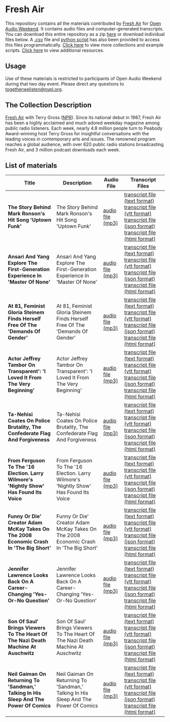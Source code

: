 # Fresh Air

This repository contains all the materials contributed by [Fresh Air](http://freshair.npr.org/) for [Open Audio Weekend](https://github.com/nypl-openaudio/start-here). It contains audio files and computer-generated transcripts. You can download this entire repository as a zip [here](https://github.com/nypl-openaudio/data-npr-fresh-air/archive/master.zip) or download individual files below. A [.csv](https://github.com/nypl-openaudio/data-npr-fresh-air/blob/master/manifest.csv) file and [python script](https://github.com/nypl-openaudio/data-npr-fresh-air/blob/master/get_materials.py) has also been provided to access this files programmatically. [Click here](https://github.com/nypl-openaudio/start-here/materials) to view more collections and example scripts. [Click here](https://github.com/nypl-openaudio/start-here#resources) to view additional resources.

## Usage
Use of these materials is restricted to participants of Open Audio Weekend during that two day event. Please direct any questions to [togetherwelisten@nypl.org](mailto:togetherwelisten@nypl.org).

## The Collection Description
[Fresh Air](http://www.npr.org/programs/fresh-air/) with Terry Gross ([NPR](http://www.npr.org/)). Since its national debut in 1987, Fresh Air has been a highly acclaimed and much adored weekday magazine among public radio listeners. Each week, nearly 4.8 million people turn to Peabody Award-winning host Terry Gross for insightful conversations with the leading voices in contemporary arts and issues. The renowned program reaches a global audience, with over 620 public radio stations broadcasting Fresh Air, and 3 million podcast downloads each week.

## List of materials
| Title | Description | Audio File | Transcript Files |
|---|---|---|---|
| **The Story Behind Mark Ronson's Hit Song 'Uptown Funk'** | The Story Behind Mark Ronson's Hit Song 'Uptown Funk' | [audio file (mp3)](https://github.com/nypl-openaudio/data-npr-fresh-air/raw/master/audio/the-story-behind-mark-ronsons-hit-song-uptown-funk.mp3) | [transcript file (text format)](https://github.com/nypl-openaudio/data-npr-fresh-air/raw/master/transcripts/text/the-story-behind-mark-ronsons-hit-song-uptown-funk.text) [transcript file (vtt format)](https://github.com/nypl-openaudio/data-npr-fresh-air/raw/master/transcripts/vtt/the-story-behind-mark-ronsons-hit-song-uptown-funk.vtt) [transcript file (json format)](https://github.com/nypl-openaudio/data-npr-fresh-air/raw/master/transcripts/json/the-story-behind-mark-ronsons-hit-song-uptown-funk.json) [transcript file (html format)](https://github.com/nypl-openaudio/data-npr-fresh-air/raw/master/transcripts/html/the-story-behind-mark-ronsons-hit-song-uptown-funk.html) |
| **Ansari And Yang Explore The First-Generation Experience In 'Master Of None'** | Ansari And Yang Explore The First-Generation Experience In 'Master Of None' | [audio file (mp3)](https://github.com/nypl-openaudio/data-npr-fresh-air/raw/master/audio/ansari-and-yang-explore-the-firstgeneration-experience-in-master-of-none.mp3) | [transcript file (text format)](https://github.com/nypl-openaudio/data-npr-fresh-air/raw/master/transcripts/text/ansari-and-yang-explore-the-firstgeneration-experience-in-master-of-none.text) [transcript file (vtt format)](https://github.com/nypl-openaudio/data-npr-fresh-air/raw/master/transcripts/vtt/ansari-and-yang-explore-the-firstgeneration-experience-in-master-of-none.vtt) [transcript file (json format)](https://github.com/nypl-openaudio/data-npr-fresh-air/raw/master/transcripts/json/ansari-and-yang-explore-the-firstgeneration-experience-in-master-of-none.json) [transcript file (html format)](https://github.com/nypl-openaudio/data-npr-fresh-air/raw/master/transcripts/html/ansari-and-yang-explore-the-firstgeneration-experience-in-master-of-none.html) |
| **At 81, Feminist Gloria Steinem Finds Herself Free Of The 'Demands Of Gender'** | At 81, Feminist Gloria Steinem Finds Herself Free Of The 'Demands Of Gender' | [audio file (mp3)](https://github.com/nypl-openaudio/data-npr-fresh-air/raw/master/audio/at-81-feminist-gloria-steinem-finds-herself-free-of-the-demands-of-gender.mp3) | [transcript file (text format)](https://github.com/nypl-openaudio/data-npr-fresh-air/raw/master/transcripts/text/at-81-feminist-gloria-steinem-finds-herself-free-of-the-demands-of-gender.text) [transcript file (vtt format)](https://github.com/nypl-openaudio/data-npr-fresh-air/raw/master/transcripts/vtt/at-81-feminist-gloria-steinem-finds-herself-free-of-the-demands-of-gender.vtt) [transcript file (json format)](https://github.com/nypl-openaudio/data-npr-fresh-air/raw/master/transcripts/json/at-81-feminist-gloria-steinem-finds-herself-free-of-the-demands-of-gender.json) [transcript file (html format)](https://github.com/nypl-openaudio/data-npr-fresh-air/raw/master/transcripts/html/at-81-feminist-gloria-steinem-finds-herself-free-of-the-demands-of-gender.html) |
| **Actor Jeffrey Tambor On Transparent': 'I Loved It From The Very Beginning'** | Actor Jeffrey Tambor On Transparent': 'I Loved It From The Very Beginning' | [audio file (mp3)](https://github.com/nypl-openaudio/data-npr-fresh-air/raw/master/audio/actor-jeffrey-tambor-on-transparent-i-loved-it-from-the-very-beginning.mp3) | [transcript file (text format)](https://github.com/nypl-openaudio/data-npr-fresh-air/raw/master/transcripts/text/actor-jeffrey-tambor-on-transparent-i-loved-it-from-the-very-beginning.text) [transcript file (vtt format)](https://github.com/nypl-openaudio/data-npr-fresh-air/raw/master/transcripts/vtt/actor-jeffrey-tambor-on-transparent-i-loved-it-from-the-very-beginning.vtt) [transcript file (json format)](https://github.com/nypl-openaudio/data-npr-fresh-air/raw/master/transcripts/json/actor-jeffrey-tambor-on-transparent-i-loved-it-from-the-very-beginning.json) [transcript file (html format)](https://github.com/nypl-openaudio/data-npr-fresh-air/raw/master/transcripts/html/actor-jeffrey-tambor-on-transparent-i-loved-it-from-the-very-beginning.html) |
| **Ta-Nehisi Coates On Police Brutality, The Confederate Flag And Forgiveness** | Ta-Nehisi Coates On Police Brutality, The Confederate Flag And Forgiveness | [audio file (mp3)](https://github.com/nypl-openaudio/data-npr-fresh-air/raw/master/audio/tanehisi-coates-on-police-brutality-the-confederate-flag-and-forgiveness.mp3) | [transcript file (text format)](https://github.com/nypl-openaudio/data-npr-fresh-air/raw/master/transcripts/text/tanehisi-coates-on-police-brutality-the-confederate-flag-and-forgiveness.text) [transcript file (vtt format)](https://github.com/nypl-openaudio/data-npr-fresh-air/raw/master/transcripts/vtt/tanehisi-coates-on-police-brutality-the-confederate-flag-and-forgiveness.vtt) [transcript file (json format)](https://github.com/nypl-openaudio/data-npr-fresh-air/raw/master/transcripts/json/tanehisi-coates-on-police-brutality-the-confederate-flag-and-forgiveness.json) [transcript file (html format)](https://github.com/nypl-openaudio/data-npr-fresh-air/raw/master/transcripts/html/tanehisi-coates-on-police-brutality-the-confederate-flag-and-forgiveness.html) |
| **From Ferguson To The '16 Election. Larry Wilmore's 'Nightly Show' Has Found Its Voice** | From Ferguson To The '16 Election. Larry Wilmore's 'Nightly Show' Has Found Its Voice | [audio file (mp3)](https://github.com/nypl-openaudio/data-npr-fresh-air/raw/master/audio/from-ferguson-to-the-16-election-larry-wilmores-nightly-show.mp3) | [transcript file (text format)](https://github.com/nypl-openaudio/data-npr-fresh-air/raw/master/transcripts/text/from-ferguson-to-the-16-election-larry-wilmores-nightly-show.text) [transcript file (vtt format)](https://github.com/nypl-openaudio/data-npr-fresh-air/raw/master/transcripts/vtt/from-ferguson-to-the-16-election-larry-wilmores-nightly-show.vtt) [transcript file (json format)](https://github.com/nypl-openaudio/data-npr-fresh-air/raw/master/transcripts/json/from-ferguson-to-the-16-election-larry-wilmores-nightly-show.json) [transcript file (html format)](https://github.com/nypl-openaudio/data-npr-fresh-air/raw/master/transcripts/html/from-ferguson-to-the-16-election-larry-wilmores-nightly-show.html) |
| **Funny Or Die' Creator Adam McKay Takes On The 2008 Economic Crash In 'The Big Short'** | Funny Or Die' Creator Adam McKay Takes On The 2008 Economic Crash In 'The Big Short' | [audio file (mp3)](https://github.com/nypl-openaudio/data-npr-fresh-air/raw/master/audio/funny-or-die-creator-adam-mckay-takes-on-the-2008-economic-crash.mp3) | [transcript file (text format)](https://github.com/nypl-openaudio/data-npr-fresh-air/raw/master/transcripts/text/funny-or-die-creator-adam-mckay-takes-on-the-2008-economic-crash.text) [transcript file (vtt format)](https://github.com/nypl-openaudio/data-npr-fresh-air/raw/master/transcripts/vtt/funny-or-die-creator-adam-mckay-takes-on-the-2008-economic-crash.vtt) [transcript file (json format)](https://github.com/nypl-openaudio/data-npr-fresh-air/raw/master/transcripts/json/funny-or-die-creator-adam-mckay-takes-on-the-2008-economic-crash.json) [transcript file (html format)](https://github.com/nypl-openaudio/data-npr-fresh-air/raw/master/transcripts/html/funny-or-die-creator-adam-mckay-takes-on-the-2008-economic-crash.html) |
| **Jennifer Lawrence Looks Back On A Career-Changing 'Yes-Or-No Question'** | Jennifer Lawrence Looks Back On A Career-Changing 'Yes-Or-No Question' | [audio file (mp3)](https://github.com/nypl-openaudio/data-npr-fresh-air/raw/master/audio/jennifer-lawrence-looks-back-on-a-careerchanging-yesorno-question.mp3) | [transcript file (text format)](https://github.com/nypl-openaudio/data-npr-fresh-air/raw/master/transcripts/text/jennifer-lawrence-looks-back-on-a-careerchanging-yesorno-question.text) [transcript file (vtt format)](https://github.com/nypl-openaudio/data-npr-fresh-air/raw/master/transcripts/vtt/jennifer-lawrence-looks-back-on-a-careerchanging-yesorno-question.vtt) [transcript file (json format)](https://github.com/nypl-openaudio/data-npr-fresh-air/raw/master/transcripts/json/jennifer-lawrence-looks-back-on-a-careerchanging-yesorno-question.json) [transcript file (html format)](https://github.com/nypl-openaudio/data-npr-fresh-air/raw/master/transcripts/html/jennifer-lawrence-looks-back-on-a-careerchanging-yesorno-question.html) |
| **Son Of Saul' Brings Viewers To The Heart Of The Nazi Death Machine At Auschwitz** | Son Of Saul' Brings Viewers To The Heart Of The Nazi Death Machine At Auschwitz | [audio file (mp3)](https://github.com/nypl-openaudio/data-npr-fresh-air/raw/master/audio/son-of-saul-brings-viewers-to-the-heart-of-the-nazi-death-machine.mp3) | [transcript file (text format)](https://github.com/nypl-openaudio/data-npr-fresh-air/raw/master/transcripts/text/son-of-saul-brings-viewers-to-the-heart-of-the-nazi-death-machine.text) [transcript file (vtt format)](https://github.com/nypl-openaudio/data-npr-fresh-air/raw/master/transcripts/vtt/son-of-saul-brings-viewers-to-the-heart-of-the-nazi-death-machine.vtt) [transcript file (json format)](https://github.com/nypl-openaudio/data-npr-fresh-air/raw/master/transcripts/json/son-of-saul-brings-viewers-to-the-heart-of-the-nazi-death-machine.json) [transcript file (html format)](https://github.com/nypl-openaudio/data-npr-fresh-air/raw/master/transcripts/html/son-of-saul-brings-viewers-to-the-heart-of-the-nazi-death-machine.html) |
| **Neil Gaiman On Returning To 'Sandman,' Talking In His Sleep And The Power Of Comics** | Neil Gaiman On Returning To 'Sandman,' Talking In His Sleep And The Power Of Comics | [audio file (mp3)](https://github.com/nypl-openaudio/data-npr-fresh-air/raw/master/audio/neil-gaiman-on-returning-to-sandman-talking-in-his-sleep.mp3) | [transcript file (text format)](https://github.com/nypl-openaudio/data-npr-fresh-air/raw/master/transcripts/text/neil-gaiman-on-returning-to-sandman-talking-in-his-sleep.text) [transcript file (vtt format)](https://github.com/nypl-openaudio/data-npr-fresh-air/raw/master/transcripts/vtt/neil-gaiman-on-returning-to-sandman-talking-in-his-sleep.vtt) [transcript file (json format)](https://github.com/nypl-openaudio/data-npr-fresh-air/raw/master/transcripts/json/neil-gaiman-on-returning-to-sandman-talking-in-his-sleep.json) [transcript file (html format)](https://github.com/nypl-openaudio/data-npr-fresh-air/raw/master/transcripts/html/neil-gaiman-on-returning-to-sandman-talking-in-his-sleep.html) |
